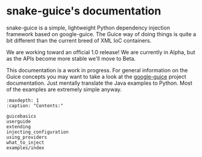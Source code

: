 # snake-guice's documentation

snake-guice is a simple, lightweight Python dependency injection framework based on google-guice. The Guice way of doing things is quite a bit different than the current breed of XML IoC containers.

We are working toward an official 1.0 release! We are currently in Alpha, but as the APIs become more stable we'll move to Beta.

This documentation is a work in progress. For general information on the Guice concepts you may want to take a look at the [google-guice](https://github.com/google/guice/wiki) project documentation. Just mentally translate the Java examples to Python. Most of the examples are extremely simple anyway.

```{toctree}
:maxdepth: 1
:caption: "Contents:"

guicebasics
userguide
extending
injecting_configuration
using_providers
what_to_inject
examples/index
```
